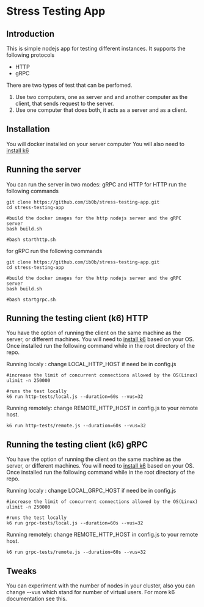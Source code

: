 # Stress Testing App

## Introduction

This is simple nodejs app for testing different instances.
It supports the following protocols

- HTTP
- gRPC

There are two types of test that can be perfomed.

1. Use two computers, one as server and and another computer as the client, that sends request to the server.
2. Use one computer that does both, it acts as a server and as a client.

## Installation

You will docker installed on your server computer
You will also need to [install k6](https://k6.io/docs/getting-started/installation/)

## Running the server

You can run the server in two modes: gRPC and HTTP
for HTTP run the following commands

```
git clone https://github.com/ib0b/stress-testing-app.git
cd stress-testing-app

#build the docker images for the http nodejs server and the gRPC server
bash build.sh

#bash starthttp.sh
```

for gRPC run the following commands

```
git clone https://github.com/ib0b/stress-testing-app.git
cd stress-testing-app

#build the docker images for the http nodejs server and the gRPC server
bash build.sh

#bash startgrpc.sh
```

## Running the testing client (k6) HTTP

You have the option of running the client on the same machine as the server, or different machines.
You will need to [install k6](https://k6.io/docs/getting-started/installation/) based on your OS.
Once installed run the following command while in the root directory of the repo.

Running localy : change LOCAL_HTTP_HOST if need be in config.js

```
#increase the limit of concurrent connections allowed by the OS(Linux)
ulimit -n 250000

#runs the test locally
k6 run http-tests/local.js --duration=60s --vus=32
```

Running remotely: change REMOTE_HTTP_HOST in config.js to your remote host.

```
k6 run http-tests/remote.js --duration=60s --vus=32
```

## Running the testing client (k6) gRPC

You have the option of running the client on the same machine as the server, or different machines.
You will need to [install k6](https://k6.io/docs/getting-started/installation/) based on your OS.
Once installed run the following command while in the root directory of the repo.

Running localy : change LOCAL_GRPC_HOST if need be in config.js

```
#increase the limit of concurrent connections allowed by the OS(Linux)
ulimit -n 250000

#runs the test locally
k6 run grpc-tests/local.js --duration=60s --vus=32
```

Running remotely: change REMOTE_HTTP_HOST in config.js to your remote host.

```
k6 run grpc-tests/remote.js --duration=60s --vus=32
```

## Tweaks

You can experiment with the number of nodes in your cluster, also you can change --vus which stand for number of virtual users.
For more k6 documentation see this.
